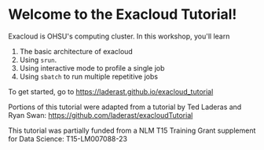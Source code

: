 # Welcome to the Exacloud Tutorial!

Exacloud is OHSU's computing cluster. In this workshop, you'll learn 

1. The basic architecture of exacloud
2. Using `srun`.
3. Using interactive mode to profile a single job
4. Using `sbatch` to run multiple repetitive jobs

To get started, go to https://laderast.github.io/exacloud_tutorial

Portions of this tutorial were adapted from a tutorial by Ted Laderas and Ryan Swan: https://github.com/laderast/exacloudTutorial

This tutorial was partially funded from a NLM T15 Training Grant supplement for Data Science: T15-LM007088-23
